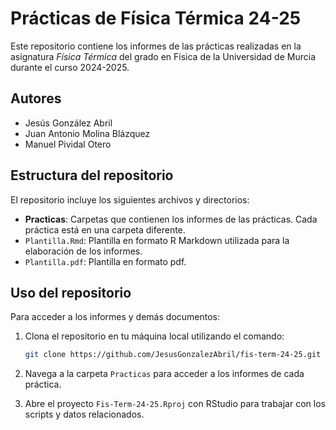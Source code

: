 # Prácticas de Física Térmica 24-25

Este repositorio contiene los informes de las prácticas realizadas en la asignatura _Física Térmica_ del grado en Física de la Universidad de Murcia durante el curso 2024-2025.

## Autores

- Jesús González Abril
- Juan Antonio Molina Blázquez
- Manuel Pividal Otero

## Estructura del repositorio

El repositorio incluye los siguientes archivos y directorios:

- **Practicas**: Carpetas que contienen los informes de las prácticas. Cada práctica está en una carpeta diferente.
- `Plantilla.Rmd`: Plantilla en formato R Markdown utilizada para la elaboración de los informes.
- `Plantilla.pdf`: Plantilla en formato pdf.

## Uso del repositorio

Para acceder a los informes y demás documentos:

1. Clona el repositorio en tu máquina local utilizando el comando:

   ```bash
   git clone https://github.com/JesusGonzalezAbril/fis-term-24-25.git
   ```

2. Navega a la carpeta `Practicas` para acceder a los informes de cada práctica.

3. Abre el proyecto `Fis-Term-24-25.Rproj` con RStudio para trabajar con los scripts y datos relacionados.
